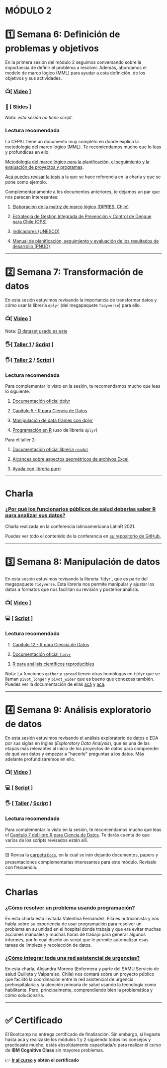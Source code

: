 # MÓDULO 2

# :one: Semana 6: **Definición de problemas y objetivos**

En la primera sesión del módulo 2 seguimos conversando sobre la importancia de definir el problema a resolver. Además, abordamos el modelo de marco lógico (MML) para ayudar a esta definición, de los objetivos y sus actividades.

### :tv:[ [Video](https://youtu.be/fu0vGLGvr0Y) ]

### :closed_book: [ [Slides](https://github.com/opensaludlab/ciencia_datos/blob/main/modulo2/Sesion_1.pdf) ]

*Nota: esta sesión no tiene script.*

### Lectura recomendada

La CEPAL tiene un documento muy completo en donde explica la metodología del marco lógico (MML). Te recomiendamos mucho que lo leas y profundices en ello.

[Metodología del marco lógico para la planificación, el seguimiento y la evaluación de proyectos y programas](https://repositorio.cepal.org/bitstream/handle/11362/5607/S057518_es.pdf).

[Acá puedes revisar la tesis](http://cybertesis.uach.cl/tesis/uach/2017/bpmr457p/doc/bpmr457p.pdf) a la que se hace referencia en la charla y que se pone como ejemplo.

Complementariamente a los documentos anteriores, te dejamos un par que nos parecen interesantes:

1.  [Elaboración de la matriz de marco lógico (DIPRES. Chile)](https://www.dipres.gob.cl/598/articles-140852_doc_pdf.pdf)

2.  [Estrategia de Gestión Integrada de Prevención y Control de Dengue para Chile (OPS)](https://www.paho.org/es/node/38615)

3.  [Indicadores (UNESCO)](https://es.unesco.org/creativity/sites/creativity/files/iucd_manual_metodologico_1.pdf)

4.  [Manual de planificación, seguimiento y evaluación de los resultados de desarrollo (PNUD)](https://www.undp.org/content/dam/undp/documents/evaluation/handbook/spanish/documents/manual_completo.pdf)

------------------------------------------------------------------------

# :two: Semana 7: **Transformación de datos**

En esta sesión estuvimos revisando la importancia de transformar datos y cómo usar la librería `dplyr` (del megapaquete `Tidyverse`) para ello.

### :tv:[ [Video](https://youtu.be/vIErcXee7hE) ]

Nota: [El dataset usado es este](https://github.com/MinCiencia/Datos-COVID19/blob/master/output/producto2/2020-12-28-CasosConfirmados.csv)

### :raised_hand_with_fingers_splayed:[ [Taller 1](https://youtu.be/Y2dD3ie8PiQ) / [Script](https://github.com/opensaludlab/ciencia_datos/blob/main/modulo2/workshop_dplyr.R) ]

### :raised_hand_with_fingers_splayed:[ [Taller 2](https://youtu.be/Ew2o-PtT3l8) / [Script](https://github.com/opensaludlab/ciencia_datos/blob/main/Talleres/excel_workshop.R) ]

### Lectura recomendada

Para complementar lo visto en la sesión, te recomendamos mucho que leas lo siguiente:

1.  [Documentación oficial dplyr](https://dplyr.tidyverse.org/)

2.  [Capítulo 5 - R para Ciencia de Datos](https://es.r4ds.hadley.nz/transform.html)

3.  [Manipulación de data frames con dplyr](https://swcarpentry.github.io/r-novice-gapminder-es/13-dplyr/)

4.  [Programación en R](https://rsanchezs.gitbooks.io/rprogramming/content/chapter9/dplyr.html) (uso de librería `dplyr`)

Para el taller 2:

1.  [Documentación oficial librería `readxl`](https://readxl.tidyverse.org/reference/read_excel.html)

2.  [Alcances sobre aspectos geométricos de archivos Excel](https://readxl.tidyverse.org/articles/sheet-geometry.html)

3.  [Ayuda con librería purrr](http://enrdados.net/post/chuleta-de-purrr/)

------------------------------------------------------------------------

# Charla

### [¿Por qué los funcionarios públicos de salud deberías saber R para analizar sus datos?](https://youtu.be/y77nz9XBlXc)

Charla realizada en la conferencia latinoamericana LatinR 2021.

Puedes ver todo el contenido de la conferencia en [su repositorio de GitHub.](https://github.com/LatinR/presentaciones-LatinR2021)

------------------------------------------------------------------------

# :three: Semana 8: **Manipulación de datos**

En esta sesión estuvimos revisando la librería \`tidyr\`, que es parte del megapaquete `Tidyverse`. Esta librería nos permite manipular y ajustar los datos a formatos que nos facilitan su revisión y posterior análisis.

### :tv:[ [Video](https://youtu.be/hveAdbE92G0) ]

### :computer: [ [Script](https://github.com/opensaludlab/ciencia_datos/blob/main/modulo2/Limpieza_datos.R) ]

### Lectura recomendada

1.  [Capítulo 12 - R para Ciencia de Datos](https://r4ds-en-espaniol.netlify.app/datos-ordenados.html)

2.  [Documentación oficial `tidyr`](https://tidyr.tidyverse.org/)

3.  [R para análisis científicos reproducibles](https://swcarpentry.github.io/r-novice-gapminder-es/14-tidyr/)

Nota: La funciones `gather` y `spread` tienen otras homólogas en `tidyr` que se llaman `pivot_longer` y `pivot_wider` que es bueno que conozcas también. Puedes ver la documentación de ellas [acá](https://tidyr.tidyverse.org/reference/pivot_longer.html) y [acá](https://tidyr.tidyverse.org/reference/pivot_wider.html).

------------------------------------------------------------------------

# :four: Semana 9: **Análisis exploratorio de datos**

En esta sesión estuvimos revisando el análisis exploratorio de datos o EDA por sus siglas en ingles (*Exploratory Data Analysis*), que es una de las etapas más relevantes al inicio de los proyectos de datos para comprender de qué van éstos y empezar a "hacerle" preguntas a los datos. Más adelante profundizaremos en ello.

### :tv:[ [Video](https://youtu.be/ep_HvRxefck) ]

### :computer: [ [Script](https://github.com/opensaludlab/ciencia_datos/blob/main/modulo2/Analisis_exploratorio_datos_EDA.R) ]

### :raised_hand_with_fingers_splayed: [ [Taller](https://youtu.be/iR-CYYSohnU) / [Script](https://github.com/opensaludlab/ciencia_datos/blob/main/modulo2/workshop_metricas.R) ]

### Lectura recomendada

Para complementar lo visto en la sesión, te recomiendamos mucho que leas el [Capítulo 7 del libro R para Ciencia de Datos](https://r4ds-en-espaniol.netlify.app/an%C3%A1lisis-exploratorio-de-datos-eda.html). Te darás cuenta de que varios de los scripts revisados están allí.

------------------------------------------------------------------------

:yellow_square: Revisa la [carpeta `Docs`](https://github.com/opensaludlab/ciencia_datos/tree/main/modulo2/Docs), en la cual se irán dejando documentos, papers y presentaciones complementarias interesantes para este módulo. Revísalo con frecuencia.

------------------------------------------------------------------------

# **Charlas**

### [¿Cómo resolver un problema usando programación?](https://youtu.be/eDpibmA2TeI)

En esta charla está invitada Valentina Fernández. Ella es nutricionista y nos habla sobre su experiencia de usar programación para resolver un problema en su unidad en el hospital donde trabaja y que era evitar muchas acciones manuales y muchas horas de trabajo para generar algunos informes, por lo cual diseñó un script que le permite automatizar esas tareas de limpieza y recolección de datos.

### [¿Cómo integrar toda una red asistencial de urgencias?](https://youtu.be/upgv84Ghoq8)

En esta charla, Alejandra Moreno (Enfermera y parte del SAMU Servicio de salud Quillota y Valparaiso. Chile) nos contará sobre un proyecto público que facilitó la coordinación entre la red asistencial de urgencia prehospitalaria y la atención primaria de salud usando la tecnología como habilitante. Pero, principalmente, comprendiendo bien la problemática y cómo solucionarla.

------------------------------------------------------------------------

# :white_check_mark: Certificado

El Bootcamp no entrega certificado de finalización. Sin embargo, si llegaste hasta acá y realizaste los módulos 1 y 2 siguiendo todos los consejos y practicaste mucho, estás absolútamente capacitada/o para realizar el curso de **IBM Cognitive Class** sin mayores problemas.

:point_right: [**Ir al curso**](https://cognitiveclass.ai/courses/r-101) **y obtén el certificado**
